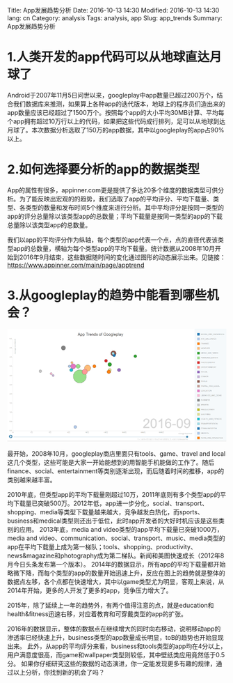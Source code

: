 Title: App发展趋势分析
Date: 2016-10-13 14:30
Modified: 2016-10-13 14:30
lang: cn
Category: analysis
Tags: analysis, app
Slug: app_trends
Summary: App发展趋势分析


# 1.人类开发的app代码可以从地球直达月球了

Android于2007年11月5日问世以来，googleplay中app数量已超过200万个，结合我们数据库来推测，如果算上各种app的迭代版本，地球上的程序员们造出来的app数量应该已经超过了1500万个。按照每个app的大小平均30MB计算、平均每个app拥有超过10万行以上的代码，如果把这些代码成行排列，足可以从地球到达月球了。本次数据分析选取了150万的app数据，其中以googleplay的app占90%以上。

# 2.如何选择要分析的app的数据类型

App的属性有很多，appinner.com更是提供了多达20多个维度的数据类型可供分析。为了能反映出宏观的的趋势，我们选取了app的平均评分、平均下载量、类型、各类型的数量和发布时间5个维度来进行分析。其中平均评分是按同一类型的app的评分总量除以该类型app的总数量；平均下载量是按同一类型的app的下载总量除以该类型app的总数量。

我们以app的平均评分作为纵轴，每个类型的app代表一个点，点的直径代表该类型app的总数量，横轴为每个类型app的平均下载量。统计数据从2008年10月开始到2016年9月结束，这些数据随时间的变化通过图形的动态展示出来。见链接：
https://www.appinner.com/main/page/apptrend


# 3.从googleplay的趋势中能看到哪些机会？
![app_trends](./app_trends.png)

最开始，2008年10月，googleplay商店里面只有tools、game、travel and local这几个类型，这些可能是大家一开始能想到的用智能手机能做的工作了。随后finance、social、entertainment等类别逐渐出现，而后随着时间的推移，app的类别越来越丰富。

2010年底，但类型app的平均下载量刚超过10万，2011年底则有多个类型app的平均下载量已突破500万。2012年低，app进一步分化，social、transport、shopping、media等类型下载量越来越大，竞争越发白热化，而sports、business和medical类型则还出于低位，此时app开发者的大好时机应该是这些类别的应用。
2013年底，media and video类型的app平均下载量已突破1000万，media and video、communication、social、transport、music、media类型的app在平均下载量上成为第一梯队；tools、shopping、productivity、news&magazine和photography成为第二梯队。新闻和美图快速成长（2012年8月今日头条发布第一个版本）。
2014年的数据显示，所有app的平均下载量都开始略微下降，而每个类型的app的数量开始迅速上升，反应在图上的趋势就是整体的数据点左移，各个点都在快速增大，其中以game类型尤为明显，客观上来说，从2014年开始，更多的人开发了更多的app，竞争压力增大了。

2015年，除了延续上一年的趋势外，有两个值得注意的点，就是education和health&fitness迅速右移，对应着教育和可穿戴类型的app的扩张。

2016年的数据显示，整体的数据点在继续增大的同时向右移动，说明移动app的渗透率已经快速上升，business类型的app数量成长明显，toB的趋势也开始显现出来。
此外，从app的平均评分来看，business和tools类型的app均在4分以上，用户满意度很高，而game和wallpaper类型则较低，其中壁纸类应用竟然低于0.5分。
如果你仔细研究这些的数据的动态演进，你一定能发现更多有趣的规律，通过以上分析，你找到新的机会了吗？
